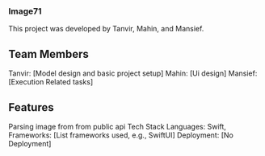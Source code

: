 ### Image71
This project was developed by Tanvir, Mahin, and Mansief.

## Team Members
Tanvir: [Model design and basic project setup]
Mahin: [Ui design]
Mansief: [Execution Related tasks]
## Features
Parsing image from from public api
Tech Stack
Languages: Swift, 
Frameworks: [List frameworks used, e.g., SwiftUI]
Deployment: [No Deployment]

